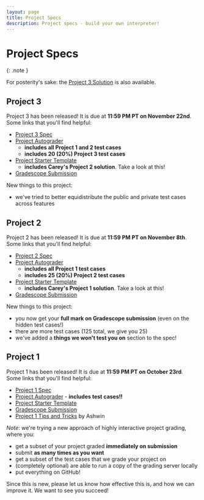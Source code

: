 ```yaml
---
layout: page
title: Project Specs
description: Project specs - build your own interpreter!
---
```


# Project Specs

{: .note }

For posterity's sake: the [Project 3 Solution](https://github.com/UCLA-CS-131/project3_solution) is also available.

## Project 3

Project 3 has been released! It is due at **11:59 PM PT on November 22nd**. Some links that you'll find helpful:

- [Project 3 Spec](https://docs.google.com/document/d/1YCSxxlHnuMBALfGzZNcDeY-AemcWxOlFQKHxsARk1Tg/)
- [Project Autograder](https://github.com/UCLA-CS-131/fall-22-autograder)
  - **includes all Project 1 and 2 test cases**
  - **includes 20 (20%) Project 3 test cases**
- [Project Starter Template](https://github.com/UCLA-CS-131/fall-22-proj-starter)
  - **includes Carey's Project 2 solution**. Take a look at this!
- [Gradescope Submission](https://www.gradescope.com/courses/444425/assignments/2432757)


New things to this project:

- we've tried to better equidistribute the public and private test cases across features

## Project 2

Project 2 has been released! It is due at **11:59 PM PT on November 8th**. Some links that you'll find helpful:

- [Project 2 Spec](https://docs.google.com/document/d/14cZ7s-RPDO3FvYCDFMlS_NrGSSPUmavSX0wzsN-yHDw/)
- [Project Autograder](https://github.com/UCLA-CS-131/fall-22-autograder)
  - **includes all Project 1 test cases**
  - **includes 25 (20%) Project 2 test cases**
- [Project Starter Template](https://github.com/UCLA-CS-131/fall-22-proj-starter)
  - **includes Carey's Project 1 solution**. Take a look at this!
- [Gradescope Submission](https://www.gradescope.com/courses/444425/assignments/2390851)

New things to this project:

- you now get your **full mark on Gradescope submission** (even on the hidden test cases!)
- there are more test cases (125 total, we give you 25)
- we've added a **things we won't test you on** section to the spec!

## Project 1

Project 1 has been released! It is due at **11:59 PM PT on October 23rd**. Some links that you'll find helpful:

- [Project 1 Spec](https://docs.google.com/document/d/17Q4EPgHLMlMuQABhmgTpk_Ggxij0DZwvPQO2uzVVPzk)
- [Project Autograder](https://github.com/UCLA-CS-131/fall-22-autograder) - **includes test cases!!**
- [Project Starter Template](https://github.com/UCLA-CS-131/fall-22-proj-starter)
- [Gradescope Submission](https://www.gradescope.com/courses/444425/assignments/2345373)
- [Project 1 Tips and Tricks](https://docs.google.com/document/d/1rADu2AHJvs7YwIOsiCtgZzUTiUwIwGPAvSC5XO3khFQ/) by Ashwin

*Note*: we're trying a new approach of highly interactive project grading, where you:

- get a subset of your project graded **immediately on submission**
- submit **as many times as you want**
- get a subset of the test cases that we grade your project on
- (completely optional) are able to run a copy of the grading server locally
- put everything on GitHub!

Since this is new, please let us know how effective this is, and how we can improve it. We want to see you succeed!
